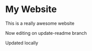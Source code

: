 # My Website

This is a really awesome website

Now editing on update-readme branch

Updated locally

